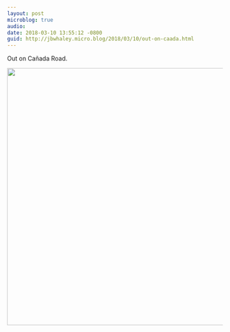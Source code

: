 ```yaml
---
layout: post
microblog: true
audio: 
date: 2018-03-10 13:55:12 -0800
guid: http://jbwhaley.micro.blog/2018/03/10/out-on-caada.html
---
```

Out on Cañada Road.

<img src="http://www.jarrodwhaley.com/uploads/2018/7ed734b2be.jpg" width="600" height="600" />
